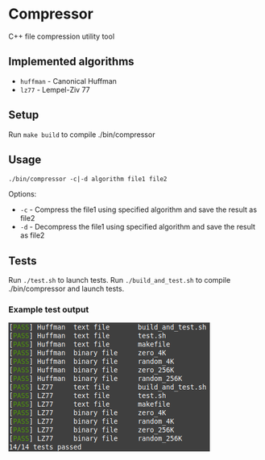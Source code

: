 # Compressor
C++ file compression utility tool

## Implemented algorithms
- `huffman` - Canonical Huffman
- `lz77` - Lempel-Ziv 77

## Setup
Run `make build` to compile ./bin/compressor

## Usage
```
./bin/compressor -c|-d algorithm file1 file2
```

Options:
- `-c` - Compress the file1 using specified algorithm and save the result as file2
- `-d` - Decompress the file1 using specified algorithm and save the result as file2

## Tests
Run `./test.sh` to launch tests.
Run `./build_and_test.sh` to compile ./bin/compressor and launch tests.

### Example test output
<img src="images/test_output.png">
